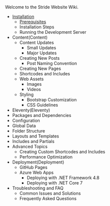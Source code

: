 Welcome to the Stride Website Wiki.

- [Installation](Installation)
  - [Prerequisites](Prerequisites)
  - Installation Steps
  - Running the Development Server
- Content(Content)
  - Content Updates
    - Small Updates
    - Major Updates
  - Creating New Posts
    - Post Naming Convention
  - Creating New Pages
  - Shortcodes and Includes
  - Web Assets
    - Images
    - Videos
  - Styling
    - Bootstrap Customization
    - CSS Guidelines
- Eleventy(Eleventy)
 - Packages and Dependencies
 - Configuration
 - Global Data
 - Folder Structure
 - Layouts and Templates
 - Includes and Partials
 - Advanced Topics
   - Creating Custom Shortcodes and Includes
   - Performance Optimization
- Deployment(Deployment)
  - GitHub Pages
  - Azure Web Apps
    - Deploying with .NET Framework 4.8
    - Deploying with .NET Core 7
- Troubleshooting and FAQ
  - Common Issues and Solutions
  - Frequently Asked Questions